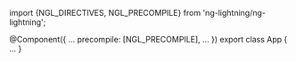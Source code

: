 import {NGL_DIRECTIVES, NGL_PRECOMPILE} from 'ng-lightning/ng-lightning';

@Component({
  ...
  precompile: [NGL_PRECOMPILE],
  ...
})
export class App {
  ...
}
